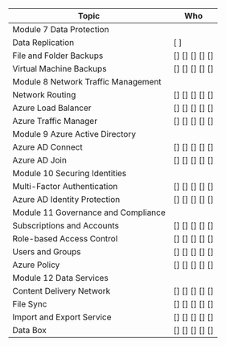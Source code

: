 Topic | Who
---|---
Module 7 Data Protection|
Data Replication|[ ] 
File and Folder Backups|[] [] [] [] []
Virtual Machine Backups|[] [] [] [] []
Module 8 Network Traffic Management|
Network Routing|[] [] [] [] []
Azure Load Balancer|[] [] [] [] []
Azure Traffic Manager|[] [] [] [] []
Module 9 Azure Active Directory|
Azure AD Connect|[] [] [] [] []
Azure AD Join|[] [] [] [] []
Module 10 Securing Identities|
Multi-Factor Authentication|[] [] [] [] []
Azure AD Identity Protection|[] [] [] [] []
Module 11 Governance and Compliance|
Subscriptions and Accounts|[] [] [] [] []
Role-based Access Control|[] [] [] [] []
Users and Groups|[] [] [] [] []
Azure Policy|[] [] [] [] []
Module 12 Data Services|
Content Delivery Network|[] [] [] [] []
File Sync|[] [] [] [] []
Import and Export Service|[] [] [] [] []
Data Box|[] [] [] [] []
